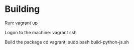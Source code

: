 # Building 

Run:
   vagrant up

Logon to the machine:
   vagrant ssh

Build the package
   cd vagrant; sudo bash build-python-js.sh


